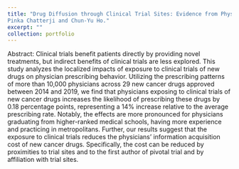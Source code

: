 ```yaml
---
title: "Drug Diffusion through Clinical Trial Sites: Evidence from Physician Prescribing of New Cancer Drugs (Job Market Paper) with
Pinka Chatterji and Chun-Yu Ho."
excerpt: ""
collection: portfolio
---
```


Abstract: Clinical trials benefit patients directly by providing novel treatments, but indirect benefits of clinical
trials are less explored. This study analyzes the localized impacts of exposure to clinical trials of new drugs on
physician prescribing behavior. Utilizing the prescribing patterns of more than 10,000 physicians across 29 new
cancer drugs approved between 2014 and 2019, we find that physicians exposing to clinical trials of new cancer
drugs increases the likelihood of prescribing these drugs by 0.18 percentage points, representing a 14% increase
relative to the average prescribing rate. Notably, the effects are more pronounced for physicians graduating from
higher-ranked medical schools, having more experience and practicing in metropolitans. Further, our results
suggest that the exposure to clinical trials reduces the physicians’ information acquisition cost of new cancer
drugs. Specifically, the cost can be reduced by proximities to trial sites and to the first author of pivotal trial
and by affiliation with trial sites.
